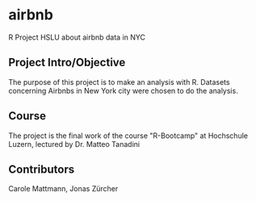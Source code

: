 # airbnb
R Project HSLU about airbnb data in NYC


## Project Intro/Objective
The purpose of this project is to make an analysis with R. Datasets concerning Airbnbs in New York city were chosen to do the analysis.

## Course
The project is the final work of the course "R-Bootcamp" at Hochschule Luzern, lectured by Dr. Matteo Tanadini

## Contributors
Carole Mattmann, Jonas Zürcher

